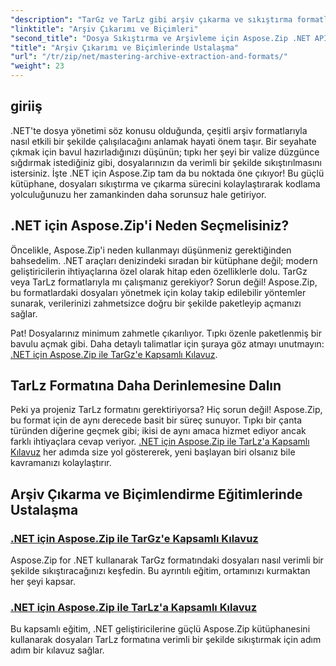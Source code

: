 ```yaml
---
"description": "TarGz ve TarLz gibi arşiv çıkarma ve sıkıştırma formatlarında ustalaşmak için Aspose.Zip for .NET'i kullanmaya yönelik ayrıntılı eğitimleri keşfedin."
"linktitle": "Arşiv Çıkarımı ve Biçimleri"
"second_title": "Dosya Sıkıştırma ve Arşivleme için Aspose.Zip .NET API'si"
"title": "Arşiv Çıkarımı ve Biçimlerinde Ustalaşma"
"url": "/tr/zip/net/mastering-archive-extraction-and-formats/"
"weight": 23
---
```


## giriiş

.NET'te dosya yönetimi söz konusu olduğunda, çeşitli arşiv formatlarıyla nasıl etkili bir şekilde çalışılacağını anlamak hayati önem taşır. Bir seyahate çıkmak için bavul hazırladığınızı düşünün; tıpkı her şeyi bir valize düzgünce sığdırmak istediğiniz gibi, dosyalarınızın da verimli bir şekilde sıkıştırılmasını istersiniz. İşte .NET için Aspose.Zip tam da bu noktada öne çıkıyor! Bu güçlü kütüphane, dosyaları sıkıştırma ve çıkarma sürecini kolaylaştırarak kodlama yolculuğunuzu her zamankinden daha sorunsuz hale getiriyor.

## .NET için Aspose.Zip'i Neden Seçmelisiniz?

Öncelikle, Aspose.Zip'i neden kullanmayı düşünmeniz gerektiğinden bahsedelim. .NET araçları denizindeki sıradan bir kütüphane değil; modern geliştiricilerin ihtiyaçlarına özel olarak hitap eden özelliklerle dolu. TarGz veya TarLz formatlarıyla mı çalışmanız gerekiyor? Sorun değil! Aspose.Zip, bu formatlardaki dosyaları yönetmek için kolay takip edilebilir yöntemler sunarak, verilerinizi zahmetsizce doğru bir şekilde paketleyip açmanızı sağlar.

Pat! Dosyalarınız minimum zahmetle çıkarılıyor. Tıpkı özenle paketlenmiş bir bavulu açmak gibi. Daha detaylı talimatlar için şuraya göz atmayı unutmayın: [.NET için Aspose.Zip ile TarGz'e Kapsamlı Kılavuz](./comprehensive-guide-to-tar-gz/). 

## TarLz Formatına Daha Derinlemesine Dalın

Peki ya projeniz TarLz formatını gerektiriyorsa? Hiç sorun değil! Aspose.Zip, bu format için de aynı derecede basit bir süreç sunuyor. Tıpkı bir çanta türünden diğerine geçmek gibi; ikisi de aynı amaca hizmet ediyor ancak farklı ihtiyaçlara cevap veriyor. [.NET için Aspose.Zip ile TarLz'a Kapsamlı Kılavuz](./comprehensive-guide-to-tar-lz/) her adımda size yol göstererek, yeni başlayan biri olsanız bile kavramanızı kolaylaştırır.

## Arşiv Çıkarma ve Biçimlendirme Eğitimlerinde Ustalaşma
### [.NET için Aspose.Zip ile TarGz'e Kapsamlı Kılavuz](./comprehensive-guide-to-tar-gz/)
Aspose.Zip for .NET kullanarak TarGz formatındaki dosyaları nasıl verimli bir şekilde sıkıştıracağınızı keşfedin. Bu ayrıntılı eğitim, ortamınızı kurmaktan her şeyi kapsar.
### [.NET için Aspose.Zip ile TarLz'a Kapsamlı Kılavuz](./comprehensive-guide-to-tar-lz/)
Bu kapsamlı eğitim, .NET geliştiricilerine güçlü Aspose.Zip kütüphanesini kullanarak dosyaları TarLz formatına verimli bir şekilde sıkıştırmak için adım adım bir kılavuz sağlar.